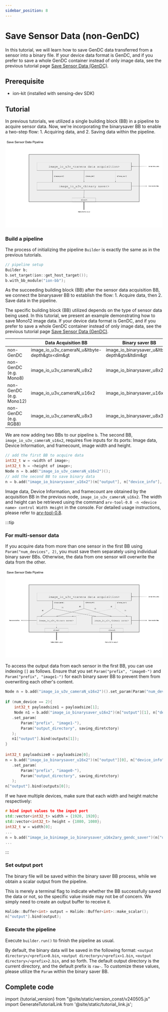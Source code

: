 ```yaml
---
sidebar_position: 8
---
```


# Save Sensor Data (non-GenDC)

In this tutorial, we will learn how to save GenDC data transferred from a sensor into a binary file.
If your device data format is GenDC, and if you prefer to save a whole GenDC container instead of only image data, see the previous tutorial page [Save Sensor Data (GenDC)](./save-gendc.md).

## Prerequisite
 
* ion-kit (installed with sensing-dev SDK) 

## Tutorial

In previous tutorials, we utilized a single building block (BB) in a pipeline to acquire sensor data. Now, we're incorporating the binarysaver BB to enable a two-step flow: 1. Acquiring data, and 2. Saving data within the pipeline.

![binarysaver-bb-after-data-acquisition-BB](../img/tutorial4-single-sensor.png)

### Build a pipeline

The process of initializing the pipeline `Builder` is exactly the same as in the previous tutorials. 

```c++
// pipeline setup
Builder b;
b.set_target(ion::get_host_target());
b.with_bb_module("ion-bb");
```

As the succeeding building block (BB) after the sensor data acquisition BB, we connect the binarysaver BB to establish the flow: 1. Acquire data, then 2. Save data in the pipeline.

The specific building block (BB) utilized depends on the type of sensor data being used. In this tutorial, we present an example demonstrating how to save Mono12 image data. If your device data format is GenDC, and if you prefer to save a whole GenDC container instead of only image data, see the previous tutorial page [Save Sensor Data (GenDC)](./save-gendc.md).

|           | Data Acquisition BB                            | Binary saver BB                                  |
|-----------|------------------------------------------------|--------------------------------------------------|
| non-GenDC | image_io_u3v_cameraN_u&ltbyte-depth&gtx<dim&gt | image_io_binarysaver_u&ltbyte-depth&gtx&ltdim&gt |
| non-GenDC<br/>(e.g. Mono8) | image_io_u3v_cameraN_u8x2 | image_io_binarysaver_u8x2 |
| non-GenDC<br/>(e.g. Mono12) | image_io_u3v_cameraN_u16x2 | image_io_binarysaver_u16x2 |
| non-GenDC<br/>(e.g. RGB8) | image_io_u3v_cameraN_u8x3 | image_io_binarysaver_u8x3 |

We are now adding two BBs to our pipeline `b`. The second BB, `image_io_u3v_cameraN_u16x2`, requires five inputs for its ports: Image data, Device Information, and framecount, image width and height.

```c++
// add the first BB to acquire data
int32_t w = <width of image>;
int32_t h = <height of image>;
Node n = b.add("image_io_u3v_cameraN_u16x2")();
// add the second BB to save binary data 
n = b.add("image_io_binarysaver_u16x2")(n["output"], n["device_info"], n["frame_count"][i], &w, &h);
```

Image data, Device Information, and framecount are obtained by the acquisition BB in the previous node, `image_io_u3v_cameraN_u16x2`. The width and height can be retrieved using the command `arv-tool-0.8 -n <device name> control Width Height` in the console. For detailed usage instructions, please refer to [arv-tool-0.8](../../external/aravis/arv-tools).

:::tip

### For multi-sensor data

If you acquire data from more than one sensor in the first BB using `Param("num_devices", 2)`, you must save them separately using individual binary saver BBs. Otherwise, the data from one sensor will overwrite the data from the other.

![binarysaver-bb-after-data-acquisition-BB-multi-sensor](../img/tutorial4-multi-sensor.png)

To access the output data from each sensor in the first BB, you can use indexing `[]` as follows. Ensure that you set `Param("prefix", "image0-")` and `Param("prefix", "image1-")` for each binary saver BB to prevent them from overwriting each other's content.

```c++
Node n = b.add("image_io_u3v_cameraN_u16x2")().set_param(Param("num_devices", 2),);

if (num_device == 2){
    int32_t payloadsize1 = payloadsize[1];
    Node n1 = b.add("image_io_binarysaver_u16x2")(n["output"][1], n["device_info"][1], n["frame_count"][i], &w, &h);
   .set_param(
       Param("prefix", "image1-"),
       Param("output_directory", saving_diretctory)
   );
   n1["output"].bind(outputs[1]);
}

int32_t payloadsize0 = payloadsize[0];
n = b.add("image_io_binarysaver_u16x2")(n["output"][0], n["device_info"][0], n["frame_count"][i], &w, &h);
   .set_param(
       Param("prefix", "image0-"),
       Param("output_directory", saving_diretctory)
   );
n["output"].bind(outputs[0]);
```

If we have multiple devices, make sure that each width and height matche respectively:
```C++
# bind input values to the input port
std::vector<int32_t> width = {1920, 1920};
std::vector<int32_t> height = {1080, 1080};
int32_t w = width[0];
...
n = b.add("image_io_binimage_io_binarysaver_u16x2ary_gendc_saver")(n["output"][0], n["device_info"][0], n["frame_count"][i], &w, &h);
...
```

:::

### Set output port

The binary file will be saved within the binary saver BB process, while we obtain a scalar output from the pipeline.

This is merely a terminal flag to indicate whether the BB successfully saved the data or not, so the specific value inside may not be of concern. We simply need to create an output buffer to receive it.

```c++
Halide::Buffer<int> output = Halide::Buffer<int>::make_scalar();
n["output"].bind(output);
```

### Execute the pipeline

Execute `builder.run()` to finish the pipeline as usual.

By default, the binary data will be saved in the following format: `<output directory>/<prefix>0.bin`, `<output directory>/<prefix>1.bin`, `<output directory>/<prefix>2.bin`, and so forth. The default output directory is the current directory, and the default prefix is `raw-`. To customize these values, please utilize the `Param` within the binary saver BB.

## Complete code

import {tutorial_version} from "@site/static/version_const/v240505.js"
import GenerateTutorialLink from '@site/static/tutorial_link.js';

<GenerateTutorialLink language="cpp" tag={tutorial_version} tutorialfile="tutorial4_save_data" />

